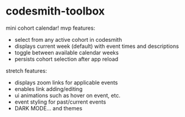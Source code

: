 # codesmith-toolbox

mini cohort calendar!
mvp features:
- select from any active cohort in codesmith
- displays current week (default) with event times and descriptions
- toggle between available calendar weeks
- persists cohort selection after app reload

stretch features:
- displays zoom links for applicable events
- enables link adding/editing
- ui animations such as hover on event, etc.
- event styling for past/current events
- DARK MODE... and themes

